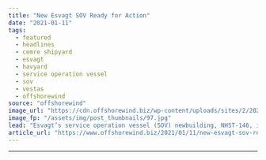 ```yaml
---
title: "New Esvagt SOV Ready for Action"
date: "2021-01-11"
tags: 
  - featured
  - headlines
  - cemre shipyard
  - esvagt
  - havyard
  - service operation vessel
  - sov
  - vestas
  - offshorewind
source: "offshorewind"
image_url: "https://cdn.offshorewind.biz/wp-content/uploads/sites/2/2021/01/11113009/New-Esvagt-SOV-Ready-for-Action.jpg"
image_fp: "/assets/img/post_thumbnails/97.jpg"
lead: "Esvagt’s service operation vessel (SOV) newbuilding, NHST-146, is now ready to start working for"
article_url: "https://www.offshorewind.biz/2021/01/11/new-esvagt-sov-ready-for-action/"
---
```


---
